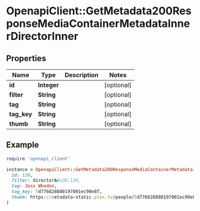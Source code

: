 # OpenapiClient::GetMetadata200ResponseMediaContainerMetadataInnerDirectorInner

## Properties

| Name | Type | Description | Notes |
| ---- | ---- | ----------- | ----- |
| **id** | **Integer** |  | [optional] |
| **filter** | **String** |  | [optional] |
| **tag** | **String** |  | [optional] |
| **tag_key** | **String** |  | [optional] |
| **thumb** | **String** |  | [optional] |

## Example

```ruby
require 'openapi_client'

instance = OpenapiClient::GetMetadata200ResponseMediaContainerMetadataInnerDirectorInner.new(
  id: 130,
  filter: director&#x3D;130,
  tag: Joss Whedon,
  tag_key: 5d776828880197001ec90e8f,
  thumb: https://metadata-static.plex.tv/people/5d776828880197001ec90e8f.jpg
)
```

